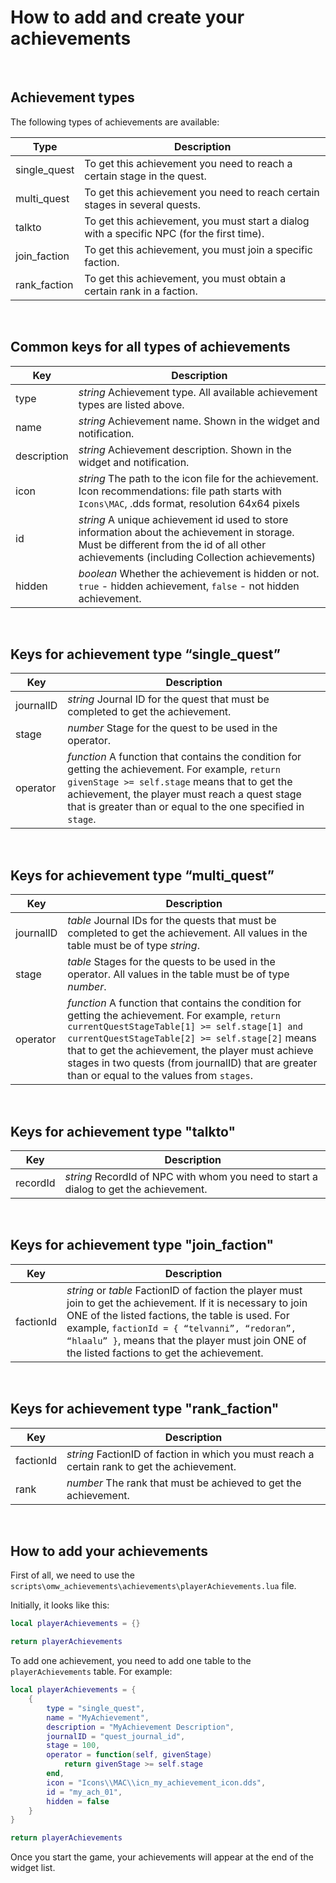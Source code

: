 # How to add and create your achievements

<br>

## Achievement types

The following types of achievements are available:

| Type         | Description                                                                                |
|--------------|--------------------------------------------------------------------------------------------|
| single_quest | To get this achievement you need to reach a certain stage in the quest.                    |
| multi_quest  | To get this achievement you need to reach certain stages in several quests.                |
| talkto       | To get this achievement, you must start a dialog with a specific NPC (for the first time). |
| join_faction | To get this achievement, you must join a specific faction.                                 |
| rank_faction | To get this achievement, you must obtain a certain rank in a faction.                      |

<br>

## Common keys for all types of achievements

| Key         | Description                                                                                                                                                                              |
|-------------|------------------------------------------------------------------------------------------------------------------------------------------------------------------------------------------|
| type        | *string* Achievement type. All available achievement types are listed above.                                                                                                             |
| name        | *string* Achievement name. Shown in the widget and notification.                                                                                                                         |
| description | *string* Achievement description. Shown in the widget and notification.                                                                                                                  |
| icon        | *string* The path to the icon file for the achievement. Icon recommendations: file path starts with `Icons\MAC`, .dds format, resolution 64x64 pixels                                    |
| id          | *string* A unique achievement id used to store information about the achievement in storage. Must be different from the id of all other achievements (including Collection achievements) |
| hidden      | *boolean* Whether the achievement is hidden or not. `true` - hidden achievement, `false` - not hidden achievement.                                                                       |

<br>

## Keys for achievement type “single_quest”

| Key       | Description                                                                                                                                                                                                                                                         |
|-----------|---------------------------------------------------------------------------------------------------------------------------------------------------------------------------------------------------------------------------------------------------------------------|
| journalID | *string* Journal ID for the quest that must be completed to get the achievement.                                                                                                                                                                                    |
| stage     | *number* Stage for the quest to be used in the operator.                                                                                                                                                                                                            |
| operator  | *function* A function that contains the condition for getting the achievement. For example, `return givenStage >= self.stage` means that to get the achievement, the player must reach a quest stage that is greater than or equal to the one specified in `stage`. |

<br>

## Keys for achievement type “multi_quest”

| Key       | Description                                                                                                                                                                                                                                                                                                                                                 |
|-----------|-------------------------------------------------------------------------------------------------------------------------------------------------------------------------------------------------------------------------------------------------------------------------------------------------------------------------------------------------------------|
| journalID | *table* Journal IDs for the quests that must be completed to get the achievement. All values in the table must be of type *string*.                                                                                                                                                                                                                         |
| stage     | *table* Stages for the quests to be used in the operator. All values in the table must be of type *number*.                                                                                                                                                                                                                                                 |
| operator  | *function* A function that contains the condition for getting the achievement. For example, `return currentQuestStageTable[1] >= self.stage[1] and currentQuestStageTable[2] >= self.stage[2]` means that to get the achievement, the player must achieve stages in two quests (from journalID) that are greater than or equal to the values from `stages`. |

<br>

## Keys for achievement type "talkto"

| Key      | Description                                                                           |
|----------|---------------------------------------------------------------------------------------|
| recordId | *string* RecordId of NPC with whom you need to start a dialog to get the achievement. |

<br>

## Keys for achievement type "join_faction"

| Key       | Description                                                                                                                                                                                                                                                                                                        |
|-----------|--------------------------------------------------------------------------------------------------------------------------------------------------------------------------------------------------------------------------------------------------------------------------------------------------------------------|
| factionId | *string* or *table* FactionID of faction the player must join to get the achievement. If it is necessary to join ONE of the listed factions, the table is used. For example, `factionId = { “telvanni”, “redoran”, “hlaalu” }`, means that the player must join ONE of the listed factions to get the achievement. |

<br>

## Keys for achievement type "rank_faction"

| Key       | Description                                                                                  |
|-----------|----------------------------------------------------------------------------------------------|
| factionId | *string* FactionID of faction in which you must reach a certain rank to get the achievement. |
| rank      | *number* The rank that must be achieved to get the achievement.                              |

<br>

## How to add your achievements

First of all, we need to use the `scripts\omw_achievements\achievements\playerAchievements.lua` file.

Initially, it looks like this:

```lua
local playerAchievements = {}

return playerAchievements
```

To add one achievement, you need to add one table to the `playerAchievements` table. For example:

```lua
local playerAchievements = {
    {
        type = "single_quest",
        name = "MyAchievement",
        description = "MyAchievement Description",
        journalID = "quest_journal_id",
        stage = 100,
        operator = function(self, givenStage)
            return givenStage >= self.stage
        end,
        icon = "Icons\\MAC\\icn_my_achievement_icon.dds",
        id = "my_ach_01",
        hidden = false
    }
}

return playerAchievements
```

Once you start the game, your achievements will appear at the end of the widget list.
